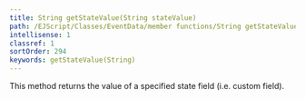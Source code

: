 ```yaml
---
title: String getStateValue(String stateValue)
path: /EJScript/Classes/EventData/member functions/String getStateValue(String stateValue)
intellisense: 1
classref: 1
sortOrder: 294
keywords: getStateValue(String)
---
```


This method returns the value of a specified state field (i.e. custom field).


